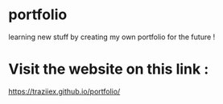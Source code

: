 # portfolio
learning new stuff by creating my own portfolio for the future !

# Visit the website on this link :
https://traziiex.github.io/portfolio/

